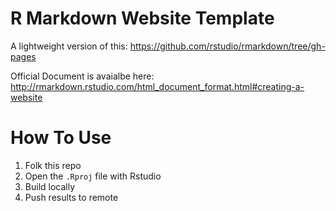 R Markdown Website Template
=================================

A lightweight version of this: https://github.com/rstudio/rmarkdown/tree/gh-pages

Official Document is avaialbe here: http://rmarkdown.rstudio.com/html_document_format.html#creating-a-website

# How To Use

1. Folk this repo
2. Open the `.Rproj` file with Rstudio
3. Build locally
4. Push results to remote

